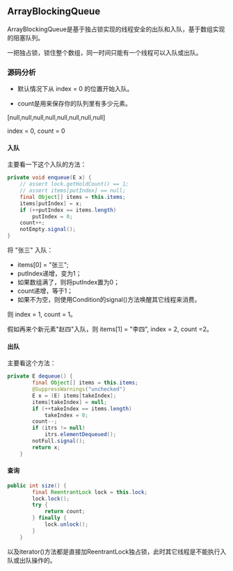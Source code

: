 ## ArrayBlockingQueue

ArrayBlockingQueue是基于独占锁实现的线程安全的出队和入队，基于数组实现的阻塞队列。

一把独占锁，锁住整个数组，同一时间只能有一个线程可以入队或出队。

### 源码分析

- 默认情况下从 index = 0 的位置开始入队。

- count是用来保存你的队列里有多少元素。

[null,null,null,null,null,null,null,null]

index = 0, count = 0

#### 入队

主要看一下这个入队的方法：

```java
private void enqueue(E x) {
    // assert lock.getHoldCount() == 1;
    // assert items[putIndex] == null;
    final Object[] items = this.items;
    items[putIndex] = x;
    if (++putIndex == items.length)
        putIndex = 0;
    count++;
    notEmpty.signal();
}
```

将 "张三" 入队：

- items[0] = "张三";
- putIndex递增，变为1；
- 如果数组满了，则将putIndex置为0；
- count递增，等于1；
- 如果不为空，则使用Condition的signal()方法唤醒其它线程来消费。

则 index = 1, count = 1。

假如再来个新元素"赵四"入队，则 items[1] = "李四", index = 2, count =2。

#### 出队

主要看这个方法：

```java
private E dequeue() {
        final Object[] items = this.items;
        @SuppressWarnings("unchecked")
        E x = (E) items[takeIndex];
        items[takeIndex] = null;
        if (++takeIndex == items.length)
            takeIndex = 0;
        count--;
        if (itrs != null)
            itrs.elementDequeued();
        notFull.signal();
        return x;
    }
```

#### 查询

```java
public int size() {
        final ReentrantLock lock = this.lock;
        lock.lock();
        try {
            return count;
        } finally {
            lock.unlock();
        }
    }
```

以及iterator()方法都是直接加ReentrantLock独占锁，此时其它线程是不能执行入队或出队操作的。